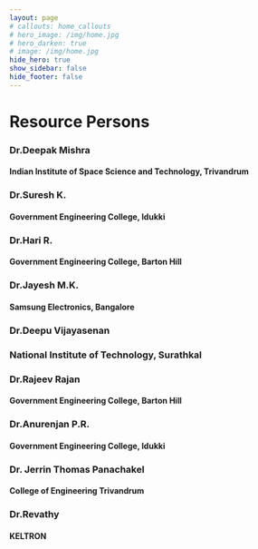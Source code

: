 ```yaml
---
layout: page
# callouts: home_callouts
# hero_image: /img/home.jpg
# hero_darken: true
# image: /img/home.jpg
hide_hero: true
show_sidebar: false
hide_footer: false
---
```

<style>body {text-align: justify}</style>

# Resource Persons
### Dr.Deepak Mishra
#### Indian Institute of Space Science and Technology, Trivandrum
### Dr.Suresh K.
#### Government Engineering College, Idukki
### Dr.Hari R.
#### Government Engineering College, Barton Hill
### Dr.Jayesh M.K.
#### Samsung Electronics, Bangalore
### Dr.Deepu Vijayasenan
### National Institute of Technology, Surathkal
### Dr.Rajeev Rajan
#### Government Engineering College, Barton Hill
### Dr.Anurenjan P.R.
#### Government Engineering College, Idukki
### Dr. Jerrin Thomas Panachakel
#### College of Engineering Trivandrum
### Dr.Revathy  
#### KELTRON